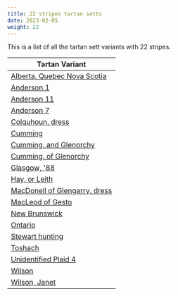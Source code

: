 ```yaml
---
title: 22 stripes tartan setts
date: 2023-02-05
weight: 22
---
```

This is a list of all the tartan sett variants with 22 stripes.

| Tartan Variant |
|---------------|
| [Alberta, Quebec Nova Scotia](/stripes/B/8/G20/K4/B4/LN28/K4/G4/K4/G4/K4/G4/K4/G4/K4/B50/LN16/G8/K8/B6/K2/B6/K/2)||
| [Anderson 1](/stripes/LT/6/BA12/K2/R3/K2/BA40/K6/LN6/K6/Y3/K3/Y3/K12/R3/B12/R3/LT14/K2/R3/K2/LT14/R/5)||
| [Anderson 11](/stripes/R/6/B12/K2/R4/K2/B28/K6/LN6/K6/Y4/K4/Y4/K4/R4/DB10/R4/G12/K2/R4/K2/G12/R/6)||
| [Anderson 7](/stripes/G/8/R16/K2/R4/K2/G16/R4/K12/R4/K12/Y4/K4/Y4/K6/LN8/K8/B51/K2/R4/K2/B16/R/8)||
| [Colquhoun, dress](/stripes/B/10/K2/B2/K2/B10/K15/LN2/G14/R2/G13/LN2/K15/LN3/B3/LN19/B2/R2/B2/LN18/B3/LN3/K/15)||
| [Cumming](/stripes/B/6/R6/G40/R6/B24/BA2/R24/G24/R6/B40/R6/BA2/B6/R6/B40/R6/G24/R20/BA2/B24/R6/G/20)||
| [Cumming, and Glenorchy](/stripes/BA/2/B6/R6/B40/R6/G24/R16/BA2/B24/R6/G66/B6/R6/G44/R6/B24/BA2/R16/G24/R6/B40/R/6)||
| [Cumming, of Glenorchy](/stripes/B/6/R6/G44/R6/B24/BA2/R16/G24/R6/B40/R6/BA2/B6/R6/B40/R6/G24/R16/BA2/B24/R6/G/68)||
| [Glasgow, '88](/stripes/LN/4/R3/N2/R2/N2/R68/B12/N3/LN2/BA2/LN2/N2/LN4/N2/LN2/Y2/LN2/N4/B8/R8/N2/R/12)||
| [Hay, or Leith](/stripes/B/82/R4/K84/LN4/G82/R6/Y4/R6/G6/R62/K6/Y4/R6/K10/R6/Y4/K6/R62/B6/R6/Y4/R/6)||
| [MacDonell of Glengarry, dress](/stripes/B/12/R4/B14/R4/B14/R4/K14/G16/R4/G6/R4/G10/LN4/G10/R4/G6/R4/G16/K18/LN30/K18/R/4)||
| [MacLeod of Gesto](/stripes/K/6/LN4/R12/K8/Y4/LN4/Y4/K4/G64/LN4/K4/R12/Y4/LT6/LN8/LT6/Y4/K4/LN4/B16/LN4/R/176)||
| [New Brunswick](/stripes/G/28/K4/R4/K4/R4/K4/R4/K4/R4/K4/Y50/G16/R8/K8/Y6/K2/Y6/K2/Y8/R20/K4/Y/4)||
| [Ontario](/stripes/G/4/LT4/R20/G8/LT2/G6/LT2/G6/LT8/R8/Y16/G50/LT4/R4/LT4/R4/LT4/R4/LT4/R4/LT4/Y/28)||
| [Stewart hunting](/stripes/B/9/G4/B9/K3/B3/K8/G27/R4/G27/K8/G5/K13/G4/K13/G5/K8/G27/Y4/G27/K8/B3/K/3)||
| [Toshach](/stripes/B/8/DG10/G8/DG20/LN4/DG20/G4/DG4/G40/R8/G8/LN8/G8/LN8/G40/DG4/G4/DG20/LN4/DG20/G8/DG/20)||
| [Unidentified Plaid 4](/stripes/LN/10/R198/G24/R8/G4/R24/G4/R8/G24/R48/B30/K58/G48/R24/G8/R4/G24/R4/G8/R24/G98/Y/10)||
| [Wilson](/stripes/B/45/LN4/B6/G6/B6/G6/B6/G37/R6/G6/R6/G6/R6/G6/R6/G39/R27/G6/B6/R12/LN4/R/30)||
| [Wilson, Janet](/stripes/B/60/LN4/BA6/G6/BA6/G6/BA6/G32/R6/G6/R6/G6/R6/G6/R6/G50/R30/G8/BA8/R16/LN4/R/30)||
